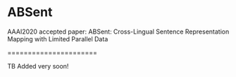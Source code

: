 # ABSent
AAAI2020 accepted paper: ABSent: Cross-Lingual Sentence Representation Mapping with Limited Parallel Data

======================

TB Added very soon!
